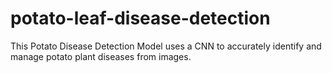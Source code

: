 # potato-leaf-disease-detection
This Potato Disease Detection Model uses a CNN to accurately identify and manage potato plant diseases from images.
